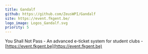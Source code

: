 ```yaml
---
title: Gandalf
github: https://github.com/ZeusWPI/Gandalf
site: https://event.fkgent.be/
logo_image: Logos_Gandalf.svg
priority: 5
---
```


You Shall Not Pass - An advanced e-ticket system for student clubs - [https://event.fkgent.be](https://event.fkgent.be)
